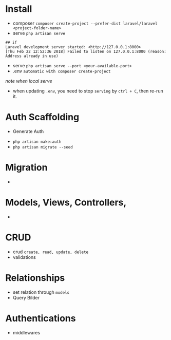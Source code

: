 # Install
- composer `composer create-project --prefer-dist laravel/laravel <project-folder-name>`
- serve `php artisan serve`
```
## if
Laravel development server started: <http://127.0.0.1:8000>
[Thu Feb 22 12:52:36 2018] Failed to listen on 127.0.0.1:8000 (reason: Address already in use)
```
- serve `php artisan serve --port <your-available-port>`
- .env `automatic with composer create-project`

*note when local serve*
- when updating `.env`, you need to stop `serving` by `ctrl + C`, then re-run it.

# Auth Scaffolding 
* Generate Auth
- `php artisan make:auth`
- `php artisan migrate --seed`

# Migration
- 


# Models, Views, Controllers,

-

# CRUD
- crud `create, read, update, delete`
- validations

# Relationships
- set relation through `models`
- Query Bilder

# Authentications
- middlewares


